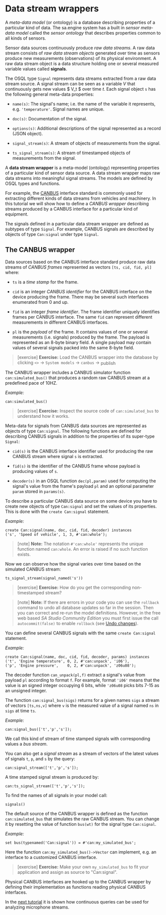 # Data stream wrappers

A *meta-data model* (or ontology) is a database describing properties
of a particular kind of data. The sa.engine system has a built in
*sensor meta-data model* called the *sensor ontology* that describes
properties common to all kinds of sensors.

Sensor data sources continuously produce *raw data streams*. A raw
data stream consists of *raw data stream objects* generated over time
as sensors produce new measurements (observations) of its physical
environment. A raw data stream object is a data structure holding one
or several measured variable values called **signals**.

The OSQL type `Signal` represents data streams extracted from a raw
data stream source. A signal stream can be seen as a variable *V* that
continuously gets new values $ V_t $ over time *t*. Each signal object
`s` has the following general meta-data properties:

- `name(s)`: The signal's name; i.e. the name of the variable it
  represents, e.g. `'temperature'`. Signal names are unique.

- `doc(s)`: Documentation of the signal.

- `options(s)`: Additional descriptions of the signal represented as a
  record (JSON object).

- `signal_stream(s)`: A stream of objects of measurements from the
  signal.

- `ts_signal_stream(s)`: A stream of timestamped objects of
  measurements from the signal.

A **data stream wrapper** is a meta-model (ontology) representing
properties of a particular kind of sensor data source. A data stream
wrapper maps raw data streams into meaningful signal streams. The
models are defined by OSQL types and functions.

For example, the [CANBUS](https://en.wikipedia.org/wiki/CAN_bus)
interface standard is commonly used for extracting different kinds of
data streams from vehicles and machinery. In this tutorial we will
show how to define a *CANBUS wrapper* describing streams produced by a
CANBUS interface for a particular kind of equipment.

The signals defined in a particular data stream wrapper are defined as
subtypes of type `Signal`.  For example, CANBUS signals are described
by objects of type `Can:signal` under type `Signal`.

## The CANBUS wrapper

Data sources based on the CANBUS interface standard produce raw data
streams of *CANBUS frames* represented as vectors `[ts, cid, fid, pl]` where:

- `ts` is a *time stamp* for the frame.

- `cid` is an integer *CANBUS identifier* for the CANBUS interface on
  the device producing the frame. There may be several such
  interfaces enumerated from 0 and up.

 - `fid` is an integer *frame identifier*. The frame identifier
   uniquely identifies frames per CANBUS interface. The same `fid` can
   represent different measurements in different CANBUS interfaces.

 - `pl` is the *payload* of the frame. It contains values of one or
   several measurements (i.e. signals) produced by the frame. The
   payload is represented as an 8-byte binary field. A single payload
   may contain values of several signals packed into the same 8-byte
   field.

> [exercise] **Exercise:** Load the CANBUS wrapper into the database by clicking
`<>` -> `System models` -> `canbus` -> <span class="material-icons" style="vertical-align: middle;">publish</span>

The CANBUS wrapper includes a CANBUS simulator function
`can:simulated_bus()` that produces a random raw CANBUS stream at a
predefined pace of 10HZ.

*Example:*

```LIVE
can:simulated_bus()
```

> [exercise] **Exercise:** Inspect the source code of `can:simulated_bus` to
understand how it works.

Meta-data for signals from CANBUS data sources are represented as
objects of type `Can:signal`. The following functions are defined for
describing CANBUS signals in addition to the properties of its
super-type `Signal`:

- `cid(s)` is the CANBUS interface identifier used for producing the
  raw CANBUS stream where signal `s` is extracted.

- `fid(s)` is the identifier of the CANBUS frame whose payload is
  producing values of `s`.

- `decoder(s)` in an OSQL function `dec(pl,param)` used for computing
  the signal's value from the frame's payload `pl` and an optional
  parameter `param` stored in `params(s)`.

To describe a particular CANBUS data source on some device you have to
create new objects of type `Can:signal` and set the values of its
properties. This is done with the `create Can:signal` statement.

*Example:*

```LIVE
create Can:signal(name, doc, cid, fid, decoder) instances
('s', 'Speed of vehicle', 1, 3, #'can:whole');
```

> [note]   **Note:** The notation `#'can:whole'` represents the unique function
named `can:whole`. An error is raised if no such function exists.

Now we can observe how the signal varies over time based on the
simulated CANBUS stream:

```LIVE
ts_signal_stream(signal_named('s'))
```

> [exercise] **Exercise:** How do you get the corresponding non-timestamped stream?

> [note]   **Note:** If there are errors in your code you can use the `rollback`
command to undo all database updates so far in the session. Then you
can correct and re-run the model definitions. However, in the free web
based *SA Studio Community Edition* you must first issue the call
`autocommit(false)` to enable `rollback` (see [Undo
changes](/docs/md/tutorial/save-database.md#transactions)).

You can define several CANBUS signals with the same `create
Can:signal` statement.

*Example:*

```LIVE
create Can:signal(name, doc, cid, fid, decoder, params) instances
('t', 'Engine temperature', 0, 2, #'can:unpack', 'i06'),
('p', 'Engine pressure',    0, 2, #'can:unpack', 'z06u08');
```

The decoder function `can_unpack(pl,f)` extract a signal's value from
payload `pl` according to format `f`. For example, format `'i06'`
means that the value is an signed integer occupying 6 bits, while
`'z06u08` picks bits 7-15 as an unsigned integer.

The function `can:signal_bus(sigs)` returns for a given names `sigs` a
stream of vectors `[ts,ns,v]` where `v` is the measured value of a
signal named `ns` in `sigs` at time `ts`.

*Example:*

```LIVE
can:signal_bus(['t','p','s']);
```

We call this kind of stream of time stamped signals with corresponding values a
*bus stream*.

You can also get a *signal stream* as a stream of vectors of the
latest values of signals `t`, `p`, and `s` by the query:

```LIVE
can:signal_stream(['t','p','s']);
```

A time stamped signal stream is produced by:

```LIVE
can:ts_signal_stream(['t','p','s']);
```

To find the names of all signals in your model call:

```LIVE
signals()
```

The default source of the CANBUS wrapper is defined as the function
`can:simulated_bus` that simulates the raw CANBUS stream. You can
change it by resetting the value of function `bus(wt)` for the signal
type `Can:signal`.

*Example:*

```
set bus(typenamed('Can:signal')) = #'can:my_simulated_bus';

```

Here the function `can:my_simulated_bus()->Vector` can implement, e.g. an
interface to a customized CANBUS interface.

> [exercise] **Exercise:** Make your own `my_simulated_bus` to fit your
application and assign as source to "Can:signal".

Physical CANBUS interfaces are hooked up to the CANBUS wrapper by
defining their implementation as functions reading physical CANBUS
interfaces.

In the [next tutorial](/docs/md/tutorial/audiostream.md) it is shown how
continuous queries can be used for analyzing microphone streams.